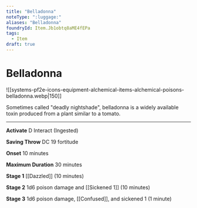 ```yaml
---
title: "Belladonna"
noteType: ":luggage:"
aliases: "Belladonna"
foundryId: Item.Jb1obtq8aME4fEPa
tags:
  - Item
draft: true
---
```


# Belladonna
![[systems-pf2e-icons-equipment-alchemical-items-alchemical-poisons-belladonna.webp|150]]

Sometimes called "deadly nightshade", belladonna is a widely available toxin produced from a plant similar to a tomato.

* * *

**Activate** D Interact (Ingested)

**Saving Throw** DC 19 fortitude

**Onset** 10 minutes

**Maximum Duration** 30 minutes

**Stage 1** [[Dazzled]] (10 minutes)

**Stage 2** 1d6 poison damage and [[Sickened 1]] (10 minutes)

**Stage 3** 1d6 poison damage, [[Confused]], and sickened 1 (1 minute)
